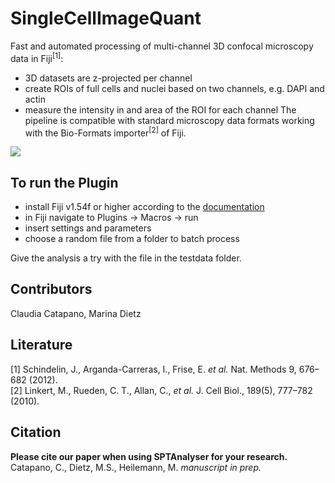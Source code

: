# SingleCellImageQuant
Fast and automated processing of multi-channel 3D confocal microscopy data in Fiji<sup>[1]</sup>:
- 3D datasets are z-projected per channel
- create ROIs of full cells and nuclei based on two channels, e.g. DAPI and actin
- measure the intensity in and area of the ROI for each channel 
The pipeline is compatible with standard microscopy data formats working with the Bio-Formats importer<sup>[2]</sup> of Fiji.

![](tmp/SingleCellImageQuant_Workflow.png)

## To run the Plugin
- install Fiji v1.54f or higher according to the [documentation](https://imagej.net/software/fiji/downloads) 
- in Fiji navigate to Plugins → Macros → run
- insert settings and parameters
- choose a random file from a folder to batch process

Give the analysis a try with the file in the testdata folder.

## Contributors
Claudia Catapano, Marina Dietz

## Literature
[1] Schindelin, J., Arganda-Carreras, I., Frise, E. *et al.* Nat. Methods 9, 676–682 (2012).</br>
[2] Linkert, M., Rueden, C. T., Allan, C., *et al.* J. Cell Biol., 189(5), 777–782 (2010).

## Citation
**Please cite our paper when using SPTAnalyser for your research.** </br>
Catapano, C., Dietz, M.S., Heilemann, M. *manuscript in prep.*
